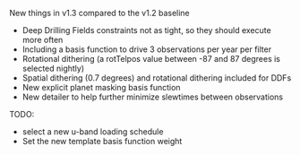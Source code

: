 
New things in v1.3 compared to the v1.2 baseline

* Deep Drilling Fields constraints not as tight, so they should execute more often
* Including a basis function to drive 3 observations per year per filter
* Rotational dithering (a rotTelpos value between -87 and 87 degrees is selected nightly)
* Spatial dithering (0.7 degrees) and rotational dithering included for DDFs
* New explicit planet masking basis function
* New detailer to help further minimize slewtimes between observations

TODO:
* select a new u-band loading schedule
* Set the new template basis function weight
